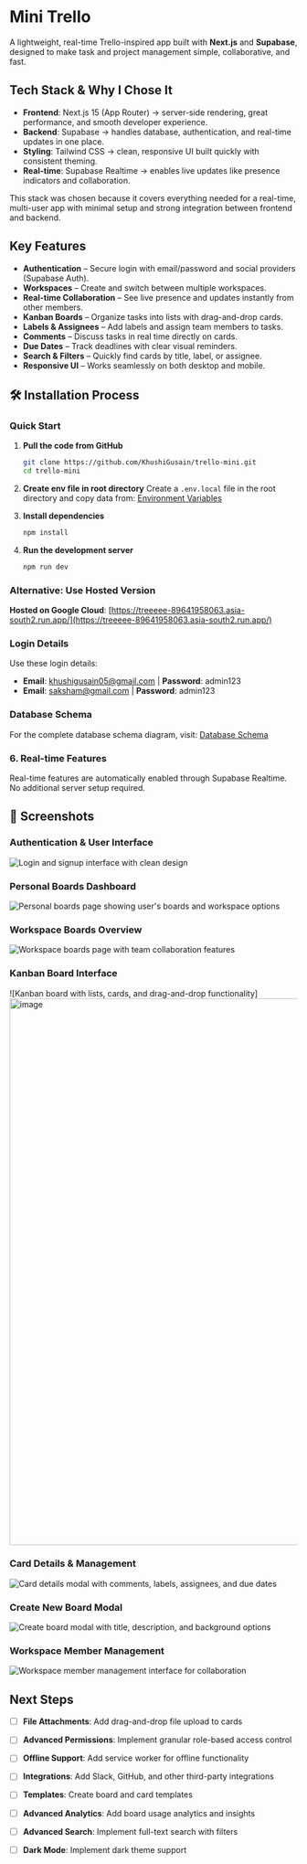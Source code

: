 # Mini Trello  

A lightweight, real-time Trello-inspired app built with **Next.js** and **Supabase**, designed to make task and project management simple, collaborative, and fast.  

## Tech Stack & Why I Chose It  

- **Frontend**: Next.js 15 (App Router) → server-side rendering, great performance, and smooth developer experience.  
- **Backend**: Supabase → handles database, authentication, and real-time updates in one place.  
- **Styling**: Tailwind CSS → clean, responsive UI built quickly with consistent theming.  
- **Real-time**: Supabase Realtime → enables live updates like presence indicators and collaboration.  

This stack was chosen because it covers everything needed for a real-time, multi-user app with minimal setup and strong integration between frontend and backend.  

## Key Features  

- **Authentication** – Secure login with email/password and social providers (Supabase Auth).  
- **Workspaces** – Create and switch between multiple workspaces.  
- **Real-time Collaboration** – See live presence and updates instantly from other members.  
- **Kanban Boards** – Organize tasks into lists with drag-and-drop cards.  
- **Labels & Assignees** – Add labels and assign team members to tasks.  
- **Comments** – Discuss tasks in real time directly on cards.  
- **Due Dates** – Track deadlines with clear visual reminders.  
- **Search & Filters** – Quickly find cards by title, label, or assignee.  
- **Responsive UI** – Works seamlessly on both desktop and mobile.  

## 🛠️ Installation Process

### Quick Start
1. **Pull the code from GitHub**
   ```bash
   git clone https://github.com/KhushiGusain/trello-mini.git
   cd trello-mini
   ```

2. **Create env file in root directory**
   Create a `.env.local` file in the root directory and copy data from: [Environment Variables](https://anotepad.com/note/read/cssrnwcj)

3. **Install dependencies**
   ```bash
   npm install
   ```

4. **Run the development server**
   ```bash
   npm run dev
   ```

### Alternative: Use Hosted Version
**Hosted on Google Cloud**: [https://treeeee-89641958063.asia-south2.run.app/](https://treeeee-89641958063.asia-south2.run.app/)

### Login Details
Use these login details:
- **Email**: khushigusain05@gmail.com | **Password**: admin123
- **Email**: saksham@gmail.com | **Password**: admin123

### Database Schema
For the complete database schema diagram, visit: [Database Schema](https://dbdiagram.io/d/68a8f8531e7a6119673877b7)


### 6. Real-time Features
Real-time features are automatically enabled through Supabase Realtime. No additional server setup required.

## 📱 Screenshots

### Authentication & User Interface
![Login and signup interface with clean design](screenshots/loginSignup.png)

### Personal Boards Dashboard
![Personal boards page showing user's boards and workspace options](screenshots/PersonalBoardsPage.png)

### Workspace Boards Overview
![Workspace boards page with team collaboration features](screenshots/WorkspaceBoardsPage.png)

### Kanban Board Interface
![Kanban board with lists, cards, and drag-and-drop functionality]<img width="1901" height="957" alt="image" src="https://github.com/user-attachments/assets/e22e23e7-7005-4380-b132-df36c2246d97" />

### Card Details & Management
![Card details modal with comments, labels, assignees, and due dates](screenshots/CardDetails.png)

### Create New Board Modal
![Create board modal with title, description, and background options](screenshots/CreateNewBoardModal.png)

### Workspace Member Management
![Workspace member management interface for collaboration](screenshots/workspaceMembers.png)

## Next Steps

- [ ] **File Attachments**: Add drag-and-drop file upload to cards
- [ ] **Advanced Permissions**: Implement granular role-based access control
- [ ] **Offline Support**: Add service worker for offline functionality
- [ ] **Integrations**: Add Slack, GitHub, and other third-party integrations
- [ ] **Templates**: Create board and card templates
- [ ] **Advanced Analytics**: Add board usage analytics and insights
- [ ] **Advanced Search**: Implement full-text search with filters
- [ ] **Dark Mode**: Implement dark theme support

